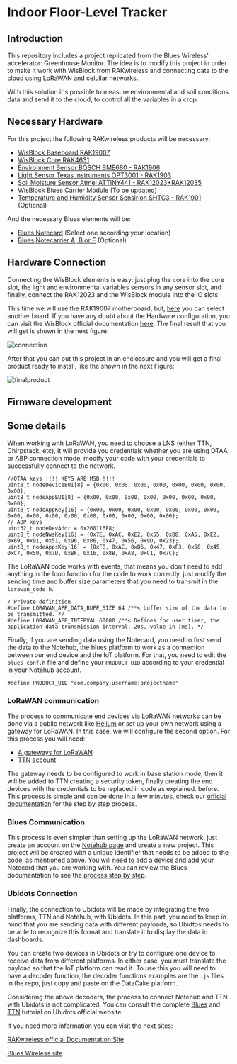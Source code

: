 # Indoor Floor-Level Tracker

## Introduction

This repository includes a project replicated from the Blues Wireless' accelerator: Greenhouse Monitor. The idea is to modify this project in order to make it work with WisBlock from RAKwireless and connecting data to the cloud using LoRaWAN and celullar networks.

With this solution it's possible to measure environmental and soil conditions data and send it to the cloud, to control all the variables in a crop.

## Necessary Hardware 
For this project the following RAKwireless products will be necessary:

- [WisBlock Baseboard RAK19007](https://store.rakwireless.com/products/rak19007-wisblock-base-board-2nd-gen?_pos=1&_sid=042c9c083&_ss=r)
- [WisBlock Core RAK4631](https://store.rakwireless.com/products/rak4631-lpwan-node?variant=37505443987654)
- [Environment Sensor BOSCH BME680 - RAK1906](https://store.rakwireless.com/products/rak1906-bme680-environment-sensor)
- [Light Sensor Texas Instruments OPT3001 - RAK1903](https://store.rakwireless.com/products/rak1903-opt3001dnpr-ambient-light-sensor)
- [Soil Moisture Sensor Atmel ATTINY441 - RAK12023+RAK12035](https://store.rakwireless.com/products/rak12023-rak12035-wisblock-soil-moisture-sensor)
- WisBlock Blues Carrier Module (To be updated)
- [Temperature and Humidity Sensor Sensirion SHTC3 - RAK1901](https://store.rakwireless.com/products/rak1901-shtc3-temperature-humidity-sensor) (Optional)


And the necessary Blues elements will be:

- [Blues Notecard](https://blues.io/products/notecard/) (Select one according your location)
- [Blues Notecarrier A, B or F](https://blues.io/products/notecarrier/) (Optional)


## Hardware Connection
Connecting the WisBlock elements is easy: just plug the core into the core slot, the light and environmental variables sensors in any sensor slot, and finally, connect the RAK12023 and the WisBlock module into the IO slots. 

This time we will use the RAK19007 motherboard, but, [here](https://store.rakwireless.com/collections/wisblock-base) you can select another board. If you have any doubt about the Hardware configuration, you can visit the WisBlock official documentation [here](https://docs.rakwireless.com/Product-Categories/WisBlock/Quickstart/#hardware-setup). The final result that you will get is shown in the next figure:

![connection](https://i.imgur.com/IfVDgXum.jpg)

After that you can put this project in an enclossure and you will get a final product ready to install, like the shown in the next Figure:

![finalproduct](https://i.imgur.com/Bu8KZKCm.jpg)

## Firmware development 

## Some details

When working with LoRaWAN, you need to choose a LNS (either TTN, Chirpstack, etc), it will provide you credentials whether you are using OTAA or ABP connection mode, modify your code with your credentials to successfully connect to the network.

```
//OTAA keys !!!! KEYS ARE MSB !!!!
uint8_t nodeDeviceEUI[8] = {0x00, 0x00, 0x00, 0x00, 0x00, 0x00, 0x00, 0x00};
uint8_t nodeAppEUI[8] = {0x00, 0x00, 0x00, 0x00, 0x00, 0x00, 0x00, 0x00};
uint8_t nodeAppKey[16] = {0x00, 0x00, 0x00, 0x00, 0x00, 0x00, 0x00, 0x00, 0x00, 0x00, 0x00, 0x00, 0x00, 0x00, 0x00, 0x00};
// ABP keys
uint32_t nodeDevAddr = 0x260116F8;
uint8_t nodeNwsKey[16] = {0x7E, 0xAC, 0xE2, 0x55, 0xB8, 0xA5, 0xE2, 0x69, 0x91, 0x51, 0x96, 0x06, 0x47, 0x56, 0x9D, 0x23};
uint8_t nodeAppsKey[16] = {0xFB, 0xAC, 0xB6, 0x47, 0xF3, 0x58, 0x45, 0xC7, 0x50, 0x7D, 0xBF, 0x16, 0x8B, 0xA8, 0xC1, 0x7C};
```

The LoRaWAN code works with events, that means you don't need to add anything in the loop function for the code to work correctly, just modify the sending time and buffer size parameters that you need to transmit in the `lorawan_code.h`.

```
/ Private definition
#define LORAWAN_APP_DATA_BUFF_SIZE 64 /**< buffer size of the data to be transmitted. */
#define LORAWAN_APP_INTERVAL 60000 /**< Defines for user timer, the application data transmission interval. 20s, value in [ms]. */
```
Finally, if you are sending data using the Notecard, you need to first send the data to the Notehub, the blues platform to work as a connection between our end device and the IoT platform. For that, you need to edit the `blues_conf.h` file and define your `PRODUCT_UID` according to your credential in your Notehub account.

```
#define PRODUCT_UID "com.company.username:projectname"
```

### LoRaWAN communication

The process to communicate end devices via LoRaWAN networks can be done via a public network like [Helium](https://www.helium.com/) or set up your own network using a gateway for LoRaWAN. In this case, we will configure the second option. For this process you will need:

- [A gateways for LoRaWAN](https://store.rakwireless.com/collections/wisgate-edge)
- [TTN account](https://console.cloud.thethings.network/)

The gateway needs to be configured to work in base station mode, then it will be added to TTN creating a security token, finally creating the end devices with the credentials to be replaced in code as explained. before. This process is simple and can be done in a few minutes, check our [official documentation](https://docs.rakwireless.com/Product-Categories/WisGate/RAK7268-V2/Supported-LoRa-Network-Servers/#wisgateos-2-basics-station-to-ttnv3) for the step by step process.

### Blues Communication

This process is even simpler than setting up the LoRaWAN network, just create an account on the [Notehub page](https://notehub.io/sign-in?flow=473ef4b7-c19d-4440-a5d4-c2d1bb9d25b6) and create a new project. This project will be created with a unique identifier that needs to be added to the code, as mentioned above. You will need to add a device and add your Notecard that you are working with. You can review the Blues documentation to see the [process step by step](https://docs.rakwireless.com/Product-Categories/WisGate/RAK7268-V2/Supported-LoRa-Network-Servers/#wisgateos-2-basics-station-to-ttnv3).

### Ubidots Connection

Finally, the connection to Ubidots will be made by integrating the two platforms, TTN and Notehub, with Ubidots. In this part, you need to keep in mind that you are sending data with different payloads, so Ubidtos needs to be able to recognize this format and translate it to display the data in dashboards.

You can create two devices in Ubidots or try to configure one device to receive data from different platforms. In either case, you must translate the payload so that the IoT platform can read it. To use this you will need to have a decoder function, the decoder functions examples are the `.js` files in the repo, just copy and paste on the DataCake platform.

Considering the above decoders, the process to connect Notehub and TTN with Ubidots is not complicated. You can consult the complete [Blues](https://help.ubidots.com/en/articles/4990386-learn-how-to-connect-blues-wireless-notecard-powered-app-to-ubidots) and [TTN](https://help.ubidots.com/en/articles/5096476-plugins-connect-the-things-stack-to-ubidots) tutorial on Ubidots official website.

If you need more information you can visit the next sites:


[RAKwireless official Documentation Site](https://docs.rakwireless.com/Introduction/)

[Blues Wireless site](https://dev.blues.io/)
